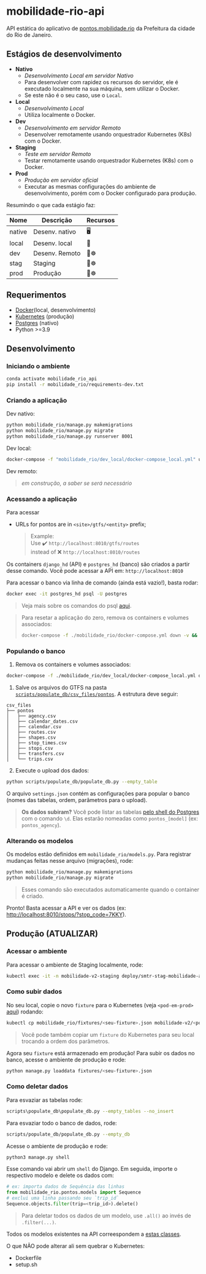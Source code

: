 
# mobilidade-rio-api

API estática do aplicativo de [pontos.mobilidade.rio](http://pontos.mobilidade.rio) da Prefeitura da cidade do Rio de Janeiro.

## Estágios de desenvolvimento

* **Nativo**
  * _Desenvolvimento Local em servidor Nativo_
  * Para desenvolver com rapidez os recursos do servidor, ele é executado localmente na sua máquina, sem utilizar o Docker.
  * Se este não é o seu caso, use o `Local`.
* **Local**
  * _Desenvolvimento Local_
  * Utiliza localmente o Docker.
* **Dev**
  * _Desenvolvimento em servidor Remoto_
  * Desenvolver remotamente usando orquestrador Kubernetes (K8s) com o Docker.
* **Staging**
  * _Teste em servidor Remoto_
  * Testar remotamente usando orquestrador Kubernetes (K8s) com o Docker.
* **Prod**
  * _Produção em servidor oficial_
  * Executar as mesmas configurações do ambiente de desenvolvimento, porém com o Docker configurado para produção.

Resumindo o que cada estágio faz:

| Nome | Descrição | Recursos |
|---|---|---|
| native | Desenv. nativo | 🖥️ |
| local | Desenv. local | 🐋 |
| dev | Desenv. Remoto | 🐋☸️ |
| stag | Staging | 🐋☸️ |
| prod | Produção | 🐋☸️ |

## Requerimentos

* [Docker](https://www.docker.com/)(local, desenvolvimento)
* [Kubernetes](https://kubernetes.io/) (produção)
* [Postgres](https://www.postgresql.org/) (nativo)
* Python >=3.9

## Desenvolvimento

### Iniciando o ambiente

```bash
conda activate mobilidade_rio_api
pip install -r mobilidade_rio/requirements-dev.txt
```

### Criando a aplicação

Dev nativo:
```bash
python mobilidade_rio/manage.py makemigrations
python mobilidade_rio/manage.py migrate
python mobilidade_rio/manage.py runserver 8001
```

Dev local:
```bash
docker-compose -f "mobilidade_rio/dev_local/docker-compose_local.yml" up --build
```

Dev remoto:

> _em construção, a saber se será necessário_

### Acessando a aplicação

Para acessar 
* URLs for pontos are in `<site>/gtfs/<entity>` prefix;
  > Example:  
  > Use ✔️ `http://localhost:8010/gtfs/routes`  
  > instead of ❌ `http://localhost:8010/routes`

Os containers `django_hd` (API) e `postgres_hd` (banco) são criados a
partir desse comando. Você pode acessar a API em:
`http://localhost:8010`

Para acessar o banco via linha de comando (ainda está vazio!), basta rodar:

```sh
docker exec -it postgres_hd psql -U postgres
```

> Veja mais sobre os comandos do psql [aqui](https://www.postgresql.org/docs/9.1/app-psql.html).

> Para resetar a aplicação do zero, remova os containers e volumes
> associados:
>
> ```sh
> docker-compose -f ./mobilidade_rio/docker-compose.yml down -v && docker image prune -f
> ```

### Populando o banco

1. Remova os containers e volumes associados:
```sh
docker-compose -f ./mobilidade_rio/dev_local/docker-compose_local.yml down -v
```

1. Salve os arquivos do GTFS na pasta
   [`scripts/populate_db/csv_files/pontos`](/scripts/populate_db/csv_files/pontos).
   A estrutura deve seguir:

  ```
  csv_files
  ├── pontos
  │   ├── agency.csv
  │   ├── calendar_dates.csv
  │   ├── calendar.csv
  │   ├── routes.csv
  │   ├── shapes.csv
  │   ├── stop_times.csv
  │   ├── stops.csv
  │   ├── transfers.csv
  │   └── trips.csv
  ```

2. Execute o upload dos dados:

```sh
python scripts/populate_db/populate_db.py --empty_table
```

O arquivo `settings.json` contém as configurações para popular o banco
(nomes das tabelas, ordem, parâmetros para o upload).
  
  > **Os dados subiram?**
  > Você pode listar as tabelas [pelo shell do
  > Postgres](#acessando-o-banco-local) com o comando `\d`. Elas estarão nomeadas como `pontos_[model]` (ex: `pontos_agency`).

### Alterando os modelos

<!-- TODO: Caso haja mudança em outros arquivos (urls, views, serializers, admin.py), essas tambem sao registradas via migrations? -->

Os modelos estão definidos em `mobilidade_rio/models.py`. Para registrar mudanças feitas nesse arquivo (migrações), rode:

```sh
python mobilidade_rio/manage.py makemigrations
python mobilidade_rio/manage.py migrate
```

> Esses comando são executados automaticamente quando o container é criado.

Pronto! Basta acessar a API e ver os dados (ex: <http://localhost:8010/stops/?stop_code=7KKY>).

## Produção (ATUALIZAR)

### Acessar o ambiente

Para acessar o ambiente de Staging localmente, rode:

```sh
kubectl exec -it -n mobilidade-v2-staging deploy/smtr-stag-mobilidade-api -- /bin/bash
```

### Como subir dados

No seu local, copie o novo `fixture` para o Kubernetes (veja
   `<pod-em-prod>` [aqui](todo-add-link-library)) rodando:

```sh
kubectl cp mobilidade_rio/fixtures/<seu-fixture>.json mobilidade-v2/<pod-em-prod>:/app/fixtures/<seu-fixture>.json
```

> Você pode também copiar um `fixture` do Kubernetes para seu local trocando a
> ordem dos parâmetros.

Agora seu `fixture` está armazenado em produção! Para subir os dados
no banco, acesse o ambiente de produção e rode:

```sh
python manage.py loaddata fixtures/<seu-fixture>.json
```

### Como deletar dados

Para esvaziar as tabelas rode:

```sh
scripts\populate_db\populate_db.py --empty_tables --no_insert
```

Para esvaziar todo o banco de dados, rode:
```sh
scripts/populate_db/populate_db.py --empty_db
```

Acesse o ambiente de produção e rode:

```sh
python3 manage.py shell
```

Esse comando vai abrir um `shell` do Django. Em seguida, importe o
respectivo modelo e delete os dados com:

```python
# ex: importa dados de Sequência das linhas
from mobilidade_rio.pontos.models import Sequence
# exclui uma linha passando seu `trip_id`
Sequence.objects.filter(trip=<trip_id>).delete()
```

> Para deletar todos os dados de um modelo, use `.all()` ao invés de
`.filter(...)`.

Todos os modelos existentes na API correespondem a [estas classes](/mobilidade_rio/pontos/models.py).



O que NÃO pode alterar ali sem quebrar o Kubernetes:

* Dockerfile
* setup.sh